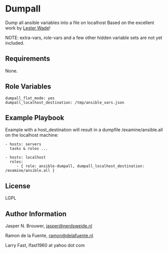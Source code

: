 Dumpall
========

Dump all ansible variables into a file on localhost
Based on the excellent work by [Lester Wade](https://coderwall.com/p/13lh6w)!

NOTE: extra-vars, role-vars and a few other hidden variable sets are not yet included.

Requirements
------------

None.

Role Variables
--------------

    dumpall_flat_mode: yes
    dumpall_localhost_destination: /tmp/ansible_vars.json

Example Playbook
-------------------------

Example with a host_destination will result in a dumpfile /examine/ansible.all on the localhost machine:

    - hosts: servers
      tasks & roles ...

    - hosts: localhost
      roles:
         - { role: ansible-dumpall, dumpall_localhost_destination: /examine/ansible.all }

License
-------

LGPL

Author Information
------------------

Jasper N. Brouwer, jasper@nerdsweide.nl

Ramon de la Fuente, ramon@delafuente.nl

Larry Fast, lfast1960 at yahoo dot com
